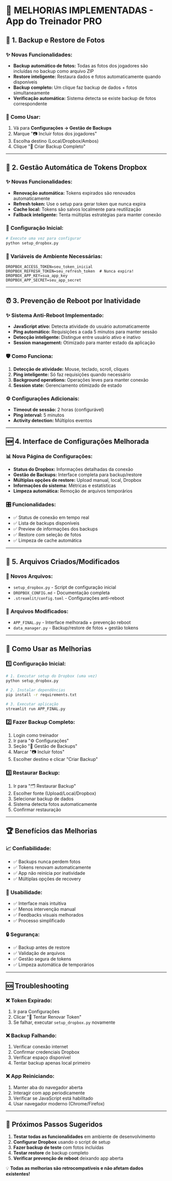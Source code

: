 # 🚀 MELHORIAS IMPLEMENTADAS - App do Treinador PRO

## 📸 **1. Backup e Restore de Fotos**

### ✨ **Novas Funcionalidades:**
- **Backup automático de fotos:** Todas as fotos dos jogadores são incluídas no backup como arquivo ZIP
- **Restore inteligente:** Restaura dados e fotos automaticamente quando disponíveis
- **Backup completo:** Um clique faz backup de dados + fotos simultaneamente
- **Verificação automática:** Sistema detecta se existe backup de fotos correspondente

### 🔧 **Como Usar:**
1. Vá para **Configurações → Gestão de Backups**
2. Marque "📷 Incluir fotos dos jogadores"
3. Escolha destino (Local/Dropbox/Ambos)
4. Clique "🔄 Criar Backup Completo"

---

## 🔄 **2. Gestão Automática de Tokens Dropbox**

### ✨ **Novas Funcionalidades:**
- **Renovação automática:** Tokens expirados são renovados automaticamente
- **Refresh token:** Use o setup para gerar token que nunca expira
- **Cache local:** Tokens são salvos localmente para reutilização
- **Fallback inteligente:** Tenta múltiplas estratégias para manter conexão

### 🔧 **Configuração Inicial:**
```bash
# Execute uma vez para configurar
python setup_dropbox.py
```

### 📝 **Variáveis de Ambiente Necessárias:**
```env
DROPBOX_ACCESS_TOKEN=seu_token_inicial
DROPBOX_REFRESH_TOKEN=seu_refresh_token  # Nunca expira!
DROPBOX_APP_KEY=sua_app_key
DROPBOX_APP_SECRET=seu_app_secret
```

---

## ⏰ **3. Prevenção de Reboot por Inatividade**

### ✨ **Sistema Anti-Reboot Implementado:**
- **JavaScript ativo:** Detecta atividade do usuário automaticamente
- **Ping automático:** Requisições a cada 5 minutos para manter sessão
- **Detecção inteligente:** Distingue entre usuário ativo e inativo
- **Session management:** Otimizado para manter estado da aplicação

### 🛡️ **Como Funciona:**
1. **Detecção de atividade:** Mouse, teclado, scroll, cliques
2. **Ping inteligente:** Só faz requisições quando necessário
3. **Background operations:** Operações leves para manter conexão
4. **Session state:** Gerenciamento otimizado de estado

### ⚙️ **Configurações Adicionais:**
- **Timeout de sessão:** 2 horas (configurável)
- **Ping interval:** 5 minutos
- **Activity detection:** Múltiplos eventos

---

## 🆕 **4. Interface de Configurações Melhorada**

### 📊 **Nova Página de Configurações:**
- **Status do Dropbox:** Informações detalhadas da conexão
- **Gestão de Backups:** Interface completa para backup/restore
- **Múltiplas opções de restore:** Upload manual, local, Dropbox
- **Informações do sistema:** Métricas e estatísticas
- **Limpeza automática:** Remoção de arquivos temporários

### 🎛️ **Funcionalidades:**
- ✅ Status de conexão em tempo real
- ✅ Lista de backups disponíveis
- ✅ Preview de informações dos backups
- ✅ Restore com seleção de fotos
- ✅ Limpeza de cache automática

---

## 📁 **5. Arquivos Criados/Modificados**

### 📝 **Novos Arquivos:**
- `setup_dropbox.py` - Script de configuração inicial
- `DROPBOX_CONFIG.md` - Documentação completa
- `.streamlit/config.toml` - Configurações anti-reboot

### 🔄 **Arquivos Modificados:**
- `APP_FINAL.py` - Interface melhorada + prevenção reboot
- `data_manager.py` - Backup/restore de fotos + gestão tokens

---

## 🚀 **Como Usar as Melhorias**

### 1️⃣ **Configuração Inicial:**
```bash
# 1. Executar setup do Dropbox (uma vez)
python setup_dropbox.py

# 2. Instalar dependências
pip install -r requirements.txt

# 3. Executar aplicação
streamlit run APP_FINAL.py
```

### 2️⃣ **Fazer Backup Completo:**
1. Login como treinador
2. Ir para "⚙️ Configurações"
3. Seção "🔄 Gestão de Backups"
4. Marcar "📷 Incluir fotos"
5. Escolher destino e clicar "Criar Backup"

### 3️⃣ **Restaurar Backup:**
1. Ir para "🗂️ Restaurar Backup"
2. Escolher fonte (Upload/Local/Dropbox)
3. Selecionar backup de dados
4. Sistema detecta fotos automaticamente
5. Confirmar restauração

---

## 🏆 **Benefícios das Melhorias**

### 📈 **Confiabilidade:**
- ✅ Backups nunca perdem fotos
- ✅ Tokens renovam automaticamente
- ✅ App não reinicia por inatividade
- ✅ Múltiplas opções de recovery

### 🎯 **Usabilidade:**
- ✅ Interface mais intuitiva
- ✅ Menos intervenção manual
- ✅ Feedbacks visuais melhorados
- ✅ Processo simplificado

### 🔒 **Segurança:**
- ✅ Backup antes de restore
- ✅ Validação de arquivos
- ✅ Gestão segura de tokens
- ✅ Limpeza automática de temporários

---

## 🆘 **Troubleshooting**

### ❌ **Token Expirado:**
1. Ir para Configurações
2. Clicar "🔄 Tentar Renovar Token"
3. Se falhar, executar `setup_dropbox.py` novamente

### ❌ **Backup Falhando:**
1. Verificar conexão internet
2. Confirmar credenciais Dropbox
3. Verificar espaço disponível
4. Tentar backup apenas local primeiro

### ❌ **App Reiniciando:**
1. Manter aba do navegador aberta
2. Interagir com app periodicamente
3. Verificar se JavaScript está habilitado
4. Usar navegador moderno (Chrome/Firefox)

---

## 🎯 **Próximos Passos Sugeridos**

1. **Testar todas as funcionalidades** em ambiente de desenvolvimento
2. **Configurar Dropbox** usando o script de setup
3. **Fazer backup de teste** com fotos incluídas
4. **Testar restore** de backup completo
5. **Verificar prevenção de reboot** deixando app aberta

💡 **Todas as melhorias são retrocompatíveis e não afetam dados existentes!**
